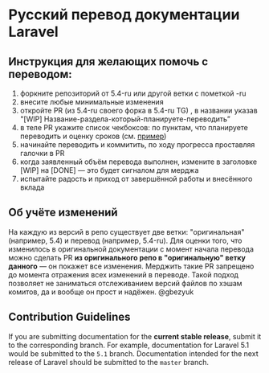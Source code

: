 # Русский перевод документации Laravel

## Инструкция для желающих помочь с переводом:

1. форкните репозиторий от 5.4-ru или другой ветки с пометкой -ru
2. внесите любые минимальные изменения
3. откройте PR (из 5.4-ru своего форка в 5.4-ru TG) , в названии указав "[WIP] Название-раздела-который-планируете-переводить”
4. в теле PR укажите список чекбоксов: по пунктам, что планируете переводить и оценку сроков (см. [пример](https://github.com/translation-gang/ru.docs.laravel/pull/2))
5. начинайте переводить и коммитить, по ходу прогресса проставляя галочки в PR
6. когда заявленный объём перевода выполнен, измените в заголовке [WIP] на [DONE] — это будет сигналом для мерджа
7. испытайте радость и приход от завершённой работы и внесённого вклада

## Об учёте изменений

На каждую из версий в репо существует две ветки: "оригинальная" (например, 5.4) и перевод (например, 5.4-ru). Для оценки того, что изменилось в оригинальной документации с момент начала перевода можно сделать PR **из оригинального репо в "оригинальную" ветку данного** — он покажет все изменения. Мерджить такие PR запрещено до момента отражения всех изменений в переводе. Такой подход позволяет не заниматься отслеживанием версий файлов по хэшам комитов, да и вообще он прост и надёжен. @gbezyuk

## Contribution Guidelines

If you are submitting documentation for the **current stable release**, submit it to the corresponding branch. For example, documentation for Laravel 5.1 would be submitted to the `5.1` branch. Documentation intended for the next release of Laravel should be submitted to the `master` branch.
